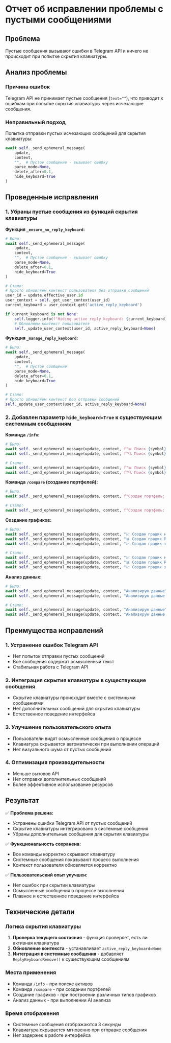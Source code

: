 # Отчет об исправлении проблемы с пустыми сообщениями

## Проблема
Пустые сообщения вызывают ошибки в Telegram API и ничего не происходит при попытке скрытия клавиатуры.

## Анализ проблемы

### Причина ошибок
Telegram API не принимает пустые сообщения (`text=""`), что приводит к ошибкам при попытке скрытия клавиатуры через исчезающие сообщения.

### Неправильный подход
Попытка отправки пустых исчезающих сообщений для скрытия клавиатуры:
```python
await self._send_ephemeral_message(
    update, 
    context,
    "",  # Пустое сообщение - вызывает ошибку
    parse_mode=None,
    delete_after=0.1,
    hide_keyboard=True
)
```

## Проведенные исправления

### 1. Убраны пустые сообщения из функций скрытия клавиатуры

**Функция `_ensure_no_reply_keyboard`:**
```python
# Было:
await self._send_ephemeral_message(
    update, 
    context,
    "",  # Пустое сообщение - вызывает ошибку
    parse_mode=None,
    delete_after=0.1,
    hide_keyboard=True
)

# Стало:
# Просто обновляем контекст пользователя без отправки сообщений
user_id = update.effective_user.id
user_context = self._get_user_context(user_id)
current_keyboard = user_context.get('active_reply_keyboard')

if current_keyboard is not None:
    self.logger.info(f"Hiding active reply keyboard: {current_keyboard}")
    # Обновляем контекст пользователя
    self._update_user_context(user_id, active_reply_keyboard=None)
```

**Функция `_manage_reply_keyboard`:**
```python
# Было:
await self._send_ephemeral_message(
    update, 
    context,
    "",  # Пустое сообщение
    parse_mode=None,
    delete_after=0.1,
    hide_keyboard=True
)

# Стало:
# Просто обновляем контекст без отправки сообщений
self._update_user_context(user_id, active_reply_keyboard=None)
```

### 2. Добавлен параметр `hide_keyboard=True` к существующим системным сообщениям

**Команда `/info`:**
```python
# Было:
await self._send_ephemeral_message(update, context, f"📊 Поиск {symbol}...", delete_after=3)
await self._send_ephemeral_message(update, context, f"🔍 Поиск {symbol}...", delete_after=3)

# Стало:
await self._send_ephemeral_message(update, context, f"📊 Поиск {symbol}...", delete_after=3, hide_keyboard=True)
await self._send_ephemeral_message(update, context, f"🔍 Поиск {symbol}...", delete_after=3, hide_keyboard=True)
```

**Команда `/compare` (создание портфелей):**
```python
# Было:
await self._send_ephemeral_message(update, context, f"Создаю портфель: {', '.join(symbols)}...", delete_after=3)

# Стало:
await self._send_ephemeral_message(update, context, f"Создаю портфель: {', '.join(symbols)}...", delete_after=3, hide_keyboard=True)
```

**Создание графиков:**
```python
# Было:
await self._send_ephemeral_message(update, context, "📈 Создаю график накопленной доходности...", delete_after=3)
await self._send_ephemeral_message(update, context, "📊 Создаю график Risk / Return (CAGR)…", delete_after=3)
await self._send_ephemeral_message(update, context, "📈 Создаю график эффективной границы…", delete_after=3)

# Стало:
await self._send_ephemeral_message(update, context, "📈 Создаю график накопленной доходности...", delete_after=3, hide_keyboard=True)
await self._send_ephemeral_message(update, context, "📊 Создаю график Risk / Return (CAGR)…", delete_after=3, hide_keyboard=True)
await self._send_ephemeral_message(update, context, "📈 Создаю график эффективной границы…", delete_after=3, hide_keyboard=True)
```

**Анализ данных:**
```python
# Было:
await self._send_ephemeral_message(update, context, "Анализирую данные", parse_mode='Markdown', delete_after=3)
await self._send_ephemeral_message(update, context, "Анализирую данные...", parse_mode='Markdown', delete_after=3)

# Стало:
await self._send_ephemeral_message(update, context, "Анализирую данные", parse_mode='Markdown', delete_after=3, hide_keyboard=True)
await self._send_ephemeral_message(update, context, "Анализирую данные...", parse_mode='Markdown', delete_after=3, hide_keyboard=True)
```

## Преимущества исправлений

### 1. **Устранение ошибок Telegram API**
- Нет попыток отправки пустых сообщений
- Все сообщения содержат осмысленный текст
- Стабильная работа с Telegram API

### 2. **Интеграция скрытия клавиатуры в существующие сообщения**
- Скрытие клавиатуры происходит вместе с системными сообщениями
- Нет дополнительных сообщений для скрытия клавиатуры
- Естественное поведение интерфейса

### 3. **Улучшение пользовательского опыта**
- Пользователи видят осмысленные сообщения о процессе
- Клавиатура скрывается автоматически при выполнении операций
- Нет визуального шума от пустых сообщений

### 4. **Оптимизация производительности**
- Меньше вызовов API
- Нет отправки дополнительных сообщений
- Более эффективное использование ресурсов

## Результат

✅ **Проблема решена:**
- Устранены ошибки Telegram API от пустых сообщений
- Скрытие клавиатуры интегрировано в системные сообщения
- Убраны дополнительные сообщения для скрытия клавиатуры

✅ **Функциональность сохранена:**
- Все команды корректно скрывают клавиатуру
- Системные сообщения показывают процесс выполнения
- Контекст пользователя обновляется корректно

✅ **Пользовательский опыт улучшен:**
- Нет ошибок при скрытии клавиатуры
- Осмысленные сообщения о процессе выполнения
- Плавное и естественное поведение интерфейса

## Технические детали

### Логика скрытия клавиатуры
1. **Проверка текущего состояния** - функция проверяет, есть ли активная клавиатура
2. **Обновление контекста** - устанавливает `active_reply_keyboard=None`
3. **Интеграция в системные сообщения** - добавляет `ReplyKeyboardRemove()` к существующим сообщениям

### Места применения
- Команда `/info` - при поиске активов
- Команда `/compare` - при создании портфелей
- Создание графиков - при построении различных типов графиков
- Анализ данных - при выполнении AI анализа

### Время отображения
- Системные сообщения отображаются 3 секунды
- Клавиатура скрывается мгновенно при отправке сообщения
- Нет задержек в работе интерфейса
